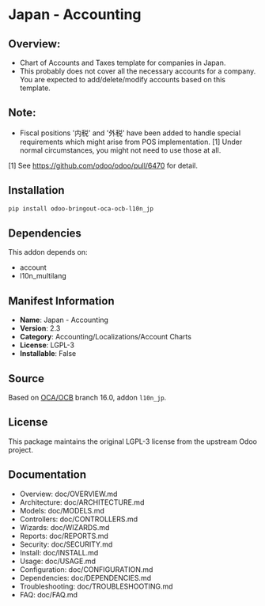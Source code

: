# Japan - Accounting



Overview:
---------

* Chart of Accounts and Taxes template for companies in Japan.
* This probably does not cover all the necessary accounts for a company. You are expected to add/delete/modify accounts based on this template.

Note:
-----

* Fiscal positions '内税' and '外税' have been added to handle special requirements which might arise from POS implementation. [1]  Under normal circumstances, you might not need to use those at all.

[1] See https://github.com/odoo/odoo/pull/6470 for detail.

    

## Installation

```bash
pip install odoo-bringout-oca-ocb-l10n_jp
```

## Dependencies

This addon depends on:
- account
- l10n_multilang

## Manifest Information

- **Name**: Japan - Accounting
- **Version**: 2.3
- **Category**: Accounting/Localizations/Account Charts
- **License**: LGPL-3
- **Installable**: False

## Source

Based on [OCA/OCB](https://github.com/OCA/OCB) branch 16.0, addon `l10n_jp`.

## License

This package maintains the original LGPL-3 license from the upstream Odoo project.

## Documentation

- Overview: doc/OVERVIEW.md
- Architecture: doc/ARCHITECTURE.md
- Models: doc/MODELS.md
- Controllers: doc/CONTROLLERS.md
- Wizards: doc/WIZARDS.md
- Reports: doc/REPORTS.md
- Security: doc/SECURITY.md
- Install: doc/INSTALL.md
- Usage: doc/USAGE.md
- Configuration: doc/CONFIGURATION.md
- Dependencies: doc/DEPENDENCIES.md
- Troubleshooting: doc/TROUBLESHOOTING.md
- FAQ: doc/FAQ.md

